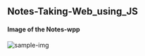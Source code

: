 ## Notes-Taking-Web_using_JS
#### Image of the Notes-wpp

![sample-img](https://user-images.githubusercontent.com/73428540/146648343-3a009b47-0125-4e90-97cb-2ababadb2ee2.jpeg)

